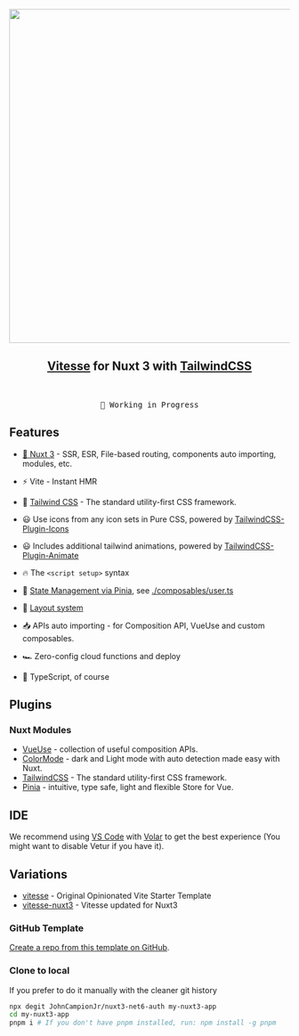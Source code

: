 <p align="center">
<img src="https://user-images.githubusercontent.com/11247099/140462375-7b7ac4db-35b7-453c-8a05-13d8d20282c4.png" width="600"/>
</p>

<h2 align="center">
<a href="https://github.com/antfu/vitesse">Vitesse</a> for Nuxt 3 with <a href="https://tailwindcss.com">TailwindCSS</a>
</h2><br>

<pre align="center">
🧪 Working in Progress
</pre>

## Features

- [💚 Nuxt 3](https://v3.nuxtjs.org) - SSR, ESR, File-based routing, components auto importing, modules, etc.

- ⚡️ Vite - Instant HMR

- 🎨 [Tailwind CSS](https://tailwindcss.com) - The standard utility-first CSS framework.

- 😃 Use icons from any icon sets in Pure CSS, powered by [TailwindCSS-Plugin-Icons](https://github.com/jcamp-code/tailwindcss-plugin-icons)

- 😃 Includes additional tailwind animations, powered by [TailwindCSS-Plugin-Animate](https://github.com/jcamp-code/tailwindcss-plugin-animate)

- 🔥 The `<script setup>` syntax

- 🍍 [State Management via Pinia](https://pinia.esm.dev), see [./composables/user.ts](./composables/user.ts)

- 📑 [Layout system](./layouts)

- 📥 APIs auto importing - for Composition API, VueUse and custom composables.

- 🏎 Zero-config cloud functions and deploy

- 🦾 TypeScript, of course

## Plugins

### Nuxt Modules

- [VueUse](https://github.com/vueuse/vueuse) - collection of useful composition APIs.
- [ColorMode](https://github.com/nuxt-community/color-mode-module) - dark and Light mode with auto detection made easy with Nuxt.
- [TailwindCSS](https://tailwindcss.com) - The standard utility-first CSS framework.
- [Pinia](https://pinia.esm.dev/) - intuitive, type safe, light and flexible Store for Vue.

## IDE

We recommend using [VS Code](https://code.visualstudio.com/) with [Volar](https://github.com/johnsoncodehk/volar) to get the best experience (You might want to disable Vetur if you have it).

## Variations

- [vitesse](https://github.com/antfu/vitesse) - Original Opinionated Vite Starter Template
- [vitesse-nuxt3](https://github.com/antfu/vitesse-nuxt3) - Vitesse updated for Nuxt3

### GitHub Template

[Create a repo from this template on GitHub](https://github.com/JohnCampionJr/nuxt3-net6-auth/generate).

### Clone to local

If you prefer to do it manually with the cleaner git history

```bash
npx degit JohnCampionJr/nuxt3-net6-auth my-nuxt3-app
cd my-nuxt3-app
pnpm i # If you don't have pnpm installed, run: npm install -g pnpm
```
